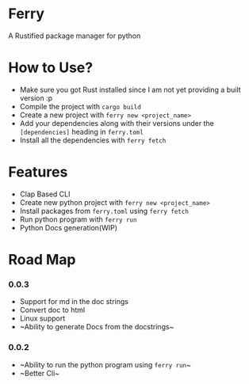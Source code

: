 # Ferry
A Rustified package manager for python

# How to Use?
- Make sure you got Rust installed since I am not yet providing a built version :p
- Compile the project with `cargo build`
- Create a new project with `ferry new <project_name>` 
- Add your dependencies along with their versions under the `[dependencies]` heading in `ferry.toml`
- Install all the dependencies with `ferry fetch`

# Features
- Clap Based CLI
- Create new python project with `ferry new <project_name>`
- Install packages from `ferry.toml` using `ferry fetch`
- Run python program with `ferry run`
- Python Docs generation(WIP)


# Road Map

### 0.0.3
- Support for md in the doc strings
- Convert doc to html
- Linux support
- ~Ability to generate Docs from the docstrings~

### 0.0.2
- ~Ability to run the python program using `ferry run`~
- ~Better Cli~



